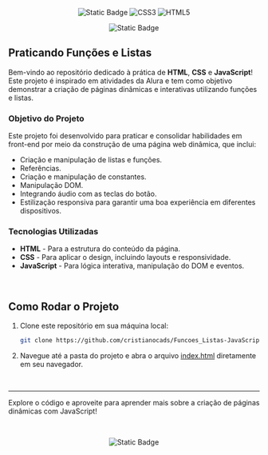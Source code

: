 
<div align="center">

![Static Badge](https://img.shields.io/badge/javascript-%25.svg?style=for-the-badge&logo=javascript&logoColor=%232E2C2E&color=yellow)
![CSS3](https://img.shields.io/badge/css3-%231572B6.svg?style=for-the-badge&logo=css3&logoColor=white)
![HTML5](https://img.shields.io/badge/html5-%23E34F26.svg?style=for-the-badge&logo=html5&logoColor=white)

![Static Badge](https://img.shields.io/badge/LICENSE%20-%20CC0%20v1.0%20-%20%2353A2FC?style=flat)

</div>

## Praticando Funções e Listas

Bem-vindo ao repositório dedicado à prática de **HTML**, **CSS** e **JavaScript**! Este projeto é inspirado em atividades da Alura e tem como objetivo demonstrar a criação de páginas dinâmicas e interativas utilizando funções e listas.

### Objetivo do Projeto

Este projeto foi desenvolvido para praticar e consolidar habilidades em front-end por meio da construção de uma página web dinâmica, que inclui:

- Criação e manipulação de listas e funções.
- Referências.
- Criação e manipulação de constantes.
- Manipulação DOM.
- Integrando áudio com as teclas do botão.
- Estilização responsiva para garantir uma boa experiência em diferentes dispositivos.

### Tecnologias Utilizadas

- **HTML** - Para a estrutura do conteúdo da página.
- **CSS** - Para aplicar o design, incluindo layouts e responsividade.
- **JavaScript** - Para lógica interativa, manipulação do DOM e eventos.

<br>

## Como Rodar o Projeto

1. Clone este repositório em sua máquina local:

    ```bash
    git clone https://github.com/cristianocads/Funcoes_Listas-JavaScript.git
    ```

2. Navegue até a pasta do projeto e abra o arquivo [index.html](index.html) diretamente em seu navegador.

<br>

---

Explore o código e aproveite para aprender mais sobre a criação de páginas dinâmicas com JavaScript!

</br>

<div align="center">

![Static Badge](https://img.shields.io/badge/Colabore%20com%20seu%20conhecimento%20%F0%9F%A4%98-%233583F0)

</div>
